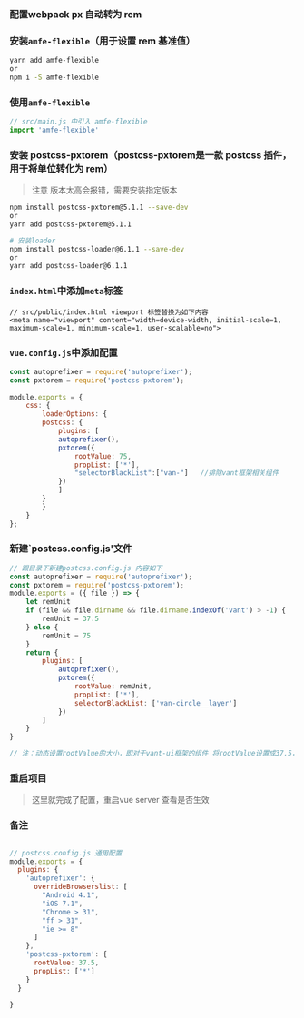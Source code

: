 ### 配置webpack  px 自动转为 rem

### 安装`amfe-flexible`（用于设置 rem 基准值）

```bash
yarn add amfe-flexible
or 
npm i -S amfe-flexible
```

### 使用`amfe-flexible`

```javascript
// src/main.js 中引入 amfe-flexible
import 'amfe-flexible'
```



### 安装 postcss-pxtorem（postcss-pxtorem是一款 postcss 插件，用于将单位转化为 rem）

> 注意 版本太高会报错，需要安装指定版本

```bash
npm install postcss-pxtorem@5.1.1 --save-dev
or
yarn add postcss-pxtorem@5.1.1

# 安装loader
npm install postcss-loader@6.1.1 --save-dev
or
yarn add postcss-loader@6.1.1
```

### `index.html`中添加`meta`标签

```php+HTML
// src/public/index.html viewport 标签替换为如下内容
<meta name="viewport" content="width=device-width, initial-scale=1, maximum-scale=1, minimum-scale=1, user-scalable=no">
```

### `vue.config.js`中添加配置

```javascript
const autoprefixer = require('autoprefixer');
const pxtorem = require('postcss-pxtorem');
  
module.exports = {
    css: {
        loaderOptions: {
        postcss: {
            plugins: [
            autoprefixer(),
            pxtorem({
                rootValue: 75,
                propList: ['*'],
                "selectorBlackList":["van-"]   //排除vant框架相关组件
            })
            ]
        }
        }
    }
};
```

### 新建`postcss.config.js'文件

```javascript
// 跟目录下新建postcss.config.js 内容如下
const autoprefixer = require('autoprefixer');
const pxtorem = require('postcss-pxtorem');
module.exports = ({ file }) => {
    let remUnit
    if (file && file.dirname && file.dirname.indexOf('vant') > -1) {
        remUnit = 37.5
    } else {
        remUnit = 75
    }
    return {
        plugins: [
            autoprefixer(),
            pxtorem({
                rootValue: remUnit,
                propList: ['*'],
                selectorBlackList: ['van-circle__layer']
            })
        ]
    }
}

// 注：动态设置rootValue的大小，即对于vant-ui框架的组件 将rootValue设置成37.5，对于我们自己的750宽度的设计稿的将rootValue设置成75
```

### 重启项目

> 这里就完成了配置，重启vue server 查看是否生效

### 备注

```javascript

// postcss.config.js 通用配置
module.exports = {
  plugins: {
    'autoprefixer': {
      overrideBrowserslist: [
        "Android 4.1",
        "iOS 7.1",
        "Chrome > 31",
        "ff > 31",
        "ie >= 8"
      ]
    },
    'postcss-pxtorem': {
      rootValue: 37.5,
      propList: ['*']
    }
  }

}
```

